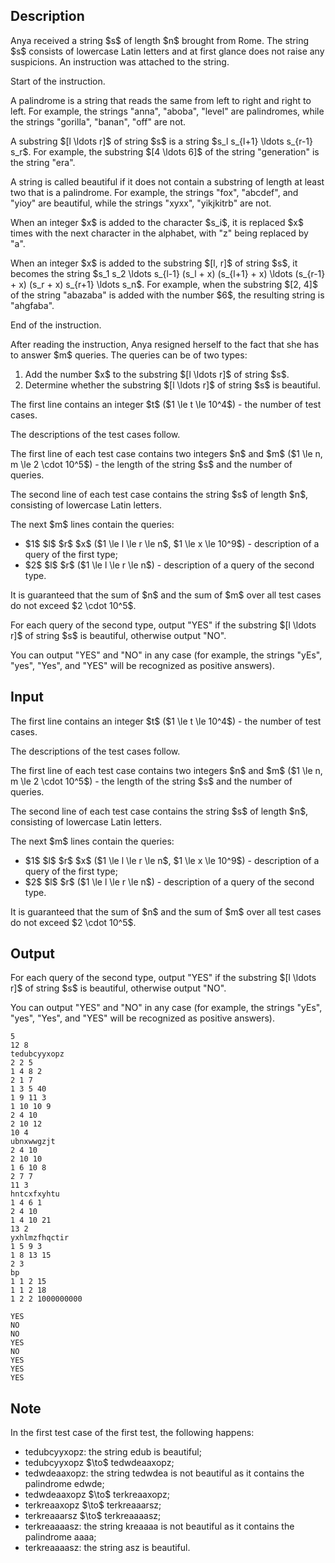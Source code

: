 ## Description

<div><p>Anya received a string $s$ of length $n$ brought from Rome. The string $s$ consists of lowercase Latin letters and at first glance does not raise any suspicions. An instruction was attached to the string.</p><p><span class="tex-font-style-it">Start of the instruction.</span></p><p>A palindrome is a string that reads the same from left to right and right to left. For example, the strings "<span class="tex-font-style-tt">anna</span>", "<span class="tex-font-style-tt">aboba</span>", "<span class="tex-font-style-tt">level</span>" are palindromes, while the strings "<span class="tex-font-style-tt">gorilla</span>", "<span class="tex-font-style-tt">banan</span>", "<span class="tex-font-style-tt">off</span>" are not.</p><p>A substring $[l \ldots r]$ of string $s$ is a string $s_l s_{l+1} \ldots s_{r-1} s_r$. For example, the substring $[4 \ldots 6]$ of the string "<span class="tex-font-style-tt">generation</span>" is the string "<span class="tex-font-style-tt">era</span>".</p><p>A string is called <span class="tex-font-style-it">beautiful</span> if it <span class="tex-font-style-bf">does not</span> contain a substring of length <span class="tex-font-style-bf">at least</span> two that is a palindrome. For example, the strings "<span class="tex-font-style-tt">fox</span>", "<span class="tex-font-style-tt">abcdef</span>", and "<span class="tex-font-style-tt">yioy</span>" are <span class="tex-font-style-it">beautiful</span>, while the strings "<span class="tex-font-style-tt">xyxx</span>", "<span class="tex-font-style-tt">yikjkitrb</span>" are not.</p><p>When an integer $x$ is added to the character $s_i$, it is replaced $x$ times with the <span class="tex-font-style-bf">next</span> character in the alphabet, with "<span class="tex-font-style-tt">z</span>" being replaced by "<span class="tex-font-style-tt">a</span>".</p><p>When an integer $x$ is added to the substring $[l, r]$ of string $s$, it becomes the string $s_1 s_2 \ldots s_{l-1} (s_l + x) (s_{l+1} + x) \ldots (s_{r-1} + x) (s_r + x) s_{r+1} \ldots s_n$. For example, when the substring $[2, 4]$ of the string "<span class="tex-font-style-tt">abazaba</span>" is added with the number $6$, the resulting string is "<span class="tex-font-style-tt">ahgfaba</span>".</p><p><span class="tex-font-style-it">End of the instruction.</span></p><p>After reading the instruction, Anya resigned herself to the fact that she has to answer $m$ queries. The queries can be of two types:</p><ol> <li> Add the number $x$ to the substring $[l \ldots r]$ of string $s$. </li><li> Determine whether the substring $[l \ldots r]$ of string $s$ is <span class="tex-font-style-it">beautiful</span>. </li></ol></div><div class="input-specification"><p>The first line contains an integer $t$ ($1 \le t \le 10^4$) - the number of test cases.</p><p>The descriptions of the test cases follow.</p><p>The first line of each test case contains two integers $n$ and $m$ ($1 \le n, m \le 2 \cdot 10^5$) - the length of the string $s$ and the number of queries.</p><p>The second line of each test case contains the string $s$ of length $n$, consisting of lowercase Latin letters.</p><p>The next $m$ lines contain the queries:</p><ul> <li> $1$ $l$ $r$ $x$ ($1 \le l \le r \le n$, $1 \le x \le 10^9$) - description of a query of the first type; </li><li> $2$ $l$ $r$ ($1 \le l \le r \le n$) - description of a query of the second type. </li></ul><p>It is guaranteed that the sum of $n$ and the sum of $m$ over all test cases <span class="tex-font-style-bf">do not exceed</span> $2 \cdot 10^5$.</p></div><div class="output-specification"><p>For each query of the second type, output "<span class="tex-font-style-tt">YES</span>" if the substring $[l \ldots r]$ of string $s$ is <span class="tex-font-style-it">beautiful</span>, otherwise output "<span class="tex-font-style-tt">NO</span>".</p><p>You can output "<span class="tex-font-style-tt">YES</span>" and "<span class="tex-font-style-tt">NO</span>" in any case (for example, the strings "<span class="tex-font-style-tt">yEs</span>", "<span class="tex-font-style-tt">yes</span>", "<span class="tex-font-style-tt">Yes</span>", and "<span class="tex-font-style-tt">YES</span>" will be recognized as positive answers).</p></div>

## Input

<p>The first line contains an integer $t$ ($1 \le t \le 10^4$) - the number of test cases.</p><p>The descriptions of the test cases follow.</p><p>The first line of each test case contains two integers $n$ and $m$ ($1 \le n, m \le 2 \cdot 10^5$) - the length of the string $s$ and the number of queries.</p><p>The second line of each test case contains the string $s$ of length $n$, consisting of lowercase Latin letters.</p><p>The next $m$ lines contain the queries:</p><ul> <li> $1$ $l$ $r$ $x$ ($1 \le l \le r \le n$, $1 \le x \le 10^9$) - description of a query of the first type; </li><li> $2$ $l$ $r$ ($1 \le l \le r \le n$) - description of a query of the second type. </li></ul><p>It is guaranteed that the sum of $n$ and the sum of $m$ over all test cases <span class="tex-font-style-bf">do not exceed</span> $2 \cdot 10^5$.</p>

## Output

<p>For each query of the second type, output "<span class="tex-font-style-tt">YES</span>" if the substring $[l \ldots r]$ of string $s$ is <span class="tex-font-style-it">beautiful</span>, otherwise output "<span class="tex-font-style-tt">NO</span>".</p><p>You can output "<span class="tex-font-style-tt">YES</span>" and "<span class="tex-font-style-tt">NO</span>" in any case (for example, the strings "<span class="tex-font-style-tt">yEs</span>", "<span class="tex-font-style-tt">yes</span>", "<span class="tex-font-style-tt">Yes</span>", and "<span class="tex-font-style-tt">YES</span>" will be recognized as positive answers).</p>





```input1|2,3,4,5,6,7,8,9,10,11,18,19,20,21,22,27,28,29,30,31
5
12 8
tedubcyyxopz
2 2 5
1 4 8 2
2 1 7
1 3 5 40
1 9 11 3
1 10 10 9
2 4 10
2 10 12
10 4
ubnxwwgzjt
2 4 10
2 10 10
1 6 10 8
2 7 7
11 3
hntcxfxyhtu
1 4 6 1
2 4 10
1 4 10 21
13 2
yxhlmzfhqctir
1 5 9 3
1 8 13 15
2 3
bp
1 1 2 15
1 1 2 18
1 2 2 1000000000
```




```output1
YES
NO
NO
YES
NO
YES
YES
YES
```



## Note

<p>In the first test case of the first test, the following happens:</p><ul> <li> <span class="tex-font-style-tt">t<span class="tex-font-style-bf">edub</span>cyyxopz</span>: the string <span class="tex-font-style-tt">edub</span> is <span class="tex-font-style-it">beautiful</span>; </li><li> <span class="tex-font-style-tt">ted<span class="tex-font-style-bf">ubcyy</span>xopz</span> $\to$ <span class="tex-font-style-tt">tedwdeaaxopz</span>; </li><li> <span class="tex-font-style-tt"><span class="tex-font-style-bf">tedwdea</span>axopz</span>: the string <span class="tex-font-style-tt">tedwdea</span> is not <span class="tex-font-style-it">beautiful</span> as it contains the palindrome <span class="tex-font-style-tt">edwde</span>; </li><li> <span class="tex-font-style-tt">te<span class="tex-font-style-bf">dwd</span>eaaxopz</span> $\to$ <span class="tex-font-style-tt">terkreaaxopz</span>; </li><li> <span class="tex-font-style-tt">terkreaa<span class="tex-font-style-bf">xop</span>z</span> $\to$ <span class="tex-font-style-tt">terkreaaarsz</span>; </li><li> <span class="tex-font-style-tt">terkreaaa<span class="tex-font-style-bf">r</span>sz</span> $\to$ <span class="tex-font-style-tt">terkreaaaasz</span>; </li><li> <span class="tex-font-style-tt">ter<span class="tex-font-style-bf">kreaaaa</span>sz</span>: the string <span class="tex-font-style-tt">kreaaaa</span> is not <span class="tex-font-style-it">beautiful</span> as it contains the palindrome <span class="tex-font-style-tt">aaaa</span>; </li><li> <span class="tex-font-style-tt">terkreaaa<span class="tex-font-style-bf">asz</span></span>: the string <span class="tex-font-style-tt">asz</span> is <span class="tex-font-style-it">beautiful</span>. </li></ul>
